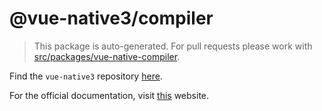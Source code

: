 # @vue-native3/compiler

> This package is auto-generated. For pull requests please work with [src/packages/vue-native-compiler](https://github.com/chainius/vue-native3/tree/main/src/packages/vue-native-compiler).

Find the `vue-native3` repository [here](https://github.com/chainius/vue-native3).

For the official documentation, visit [this](https://vue-native.io/docs/installation.html) website.